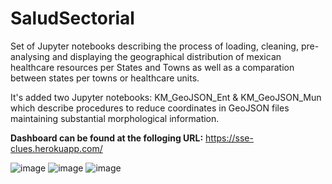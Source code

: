 # SaludSectorial

Set of Jupyter notebooks describing the process of loading, cleaning, pre-analysing and displaying the geographical distribution of mexican healthcare resources
per States and Towns as well as a comparation between states per towns or healthcare units. 

It's added two Jupyter notebooks: KM_GeoJSON_Ent & KM_GeoJSON_Mun which describe procedures to reduce coordinates in GeoJSON files maintaining
substantial morphological information.

**Dashboard can be found at the folloging URL:** https://sse-clues.herokuapp.com/

![image](https://user-images.githubusercontent.com/94022881/179116368-feab27d2-d217-4f1a-afc3-91812e7e0277.png)
![image](https://user-images.githubusercontent.com/94022881/179116405-147d8a4d-d358-4e11-b5f9-ad3354b1114b.png)
![image](https://user-images.githubusercontent.com/94022881/179116435-2de378ac-68ab-493c-8020-84d3c0155f4c.png)
